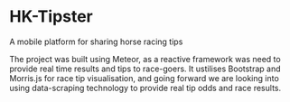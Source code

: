 HK-Tipster
==========

A mobile platform for sharing horse racing tips

The project was built using Meteor, as a reactive framework was need to provide real time results and tips to race-goers.  It ustilises Bootstrap and Morris.js for race tip visualisation, and going forward we are looking into using data-scraping technology to provide real tip odds and race results.
